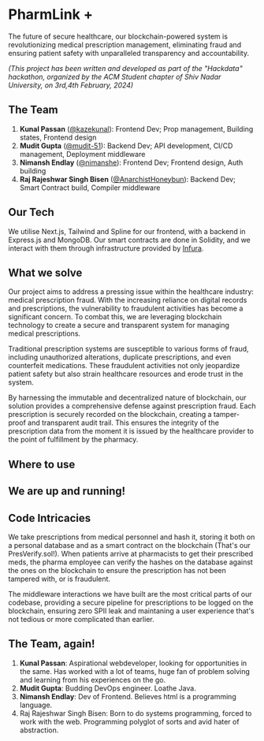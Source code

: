 # PharmLink +
The future of secure healthcare, our blockchain-powered system is revolutionizing medical prescription management, eliminating fraud and ensuring patient safety with unparalleled transparency and accountability.

<i>(This project has been written and developed as part of the "Hackdata" hackathon, organized by the ACM Student chapter of Shiv Nadar University, on 3rd,4th February, 2024)</i>

## The Team
1. <b>Kunal Passan</b> ([@kazekunal](https://github.com/kazekunal)): 
   Frontend Dev; Prop management, Building states, Frontend design
2. <b>Mudit Gupta</b> ([@mudit-51](https://github.com/mudit-51)): 
   Backend Dev; API development, CI/CD management, Deployment middleware
3. <b>Nimansh Endlay</b> ([@nimanshe](https://github.com/nimanshe)): 
   Frontend Dev; Frontend design, Auth building
4. <b>Raj Rajeshwar Singh Bisen</b> ([@AnarchistHoneybun](https://github.com/AnarchistHoneybun)): 
   Backend Dev; Smart Contract build, Compiler middleware

## Our Tech
We utilise Next.js, Tailwind and Spline for our frontend, with a backend in Express.js and MongoDB. Our smart contracts are done in Solidity, and we interact with them through infrastructure provided by [Infura](https://docs.infura.io/getting-started).

## What we solve
Our project aims to address a pressing issue within the healthcare industry: medical prescription fraud. With the increasing reliance on digital records and prescriptions, the vulnerability to fraudulent activities has become a significant concern. To combat this, we are leveraging blockchain technology to create a secure and transparent system for managing medical prescriptions.

Traditional prescription systems are susceptible to various forms of fraud, including unauthorized alterations, duplicate prescriptions, and even counterfeit medications. These fraudulent activities not only jeopardize patient safety but also strain healthcare resources and erode trust in the system.

By harnessing the immutable and decentralized nature of blockchain, our solution provides a comprehensive defense against prescription fraud. Each prescription is securely recorded on the blockchain, creating a tamper-proof and transparent audit trail. This ensures the integrity of the prescription data from the moment it is issued by the healthcare provider to the point of fulfillment by the pharmacy.

## Where to use

## We are up and running!

## Code Intricacies
We take prescriptions from medical personnel and hash it, storing it both on a personal database and as a smart contract on the blockchain (That's our PresVerify.sol!). When patients arrive at pharmacists to get their prescribed meds, the pharma employee can verify the hashes on the database against the ones on the blockchain to ensure the prescription has not been tampered with, or is fraudulent. 

The middleware interactions we have built are the most critical parts of our codebase, providing a secure pipeline for prescriptions to be logged on the blockchain, ensuring zero SPII leak and maintaning a user experience that's not tedious or more complicated than earlier.

## The Team, again!
1. <b>Kunal Passan</b>: Aspirational webdeveloper, looking for opportunities in the same. Has worked with a lot of teams, huge fan of problem solving and learning from his experiences on the go.
2. <b>Mudit Gupta</b>: Budding DevOps engineer. Loathe Java.
3. <b>Nimansh Endlay</b>: Dev of Frontend. Believes html is a programming language.
4. Raj Rajeshwar Singh Bisen: Born to do systems programming, forced to work with the web. Programming polyglot of sorts and avid hater of abstraction.
